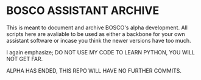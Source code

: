 # BOSCO ASSISTANT ARCHIVE

This is meant to document and archive BOSCO's alpha development. All scripts here are avaliable to be used as either a backbone for your own assistant software or incase you think the newer versions have too much.

I again emphasize; DO NOT USE MY CODE TO LEARN PYTHON, YOU WILL NOT GET FAR.

ALPHA HAS ENDED, THIS REPO WILL HAVE NO FURTHER COMMITS.
